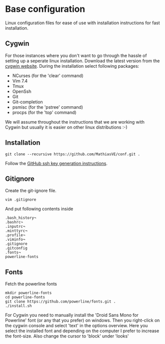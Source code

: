 # Base configuration
Linux configuration files for ease of use with installation instructions for fast installation.

## Cygwin
For those instances where you don't want to go through the hassle of setting up a seperate linux installation.
Download the latest version from the [cygwin website](https://www.cygwin.com/).
During the installation select following packages:
 - NCurses (for the 'clear' command)
 - Vim 7.4
 - Tmux
 - OpenSsh
 - Git
 - Git-completion
 - psmisc (for the 'pstree' command)
 - procps (for the 'top' command)

We will assume throughout the instructions that we are working with Cygwin but usually it is easier on other linux distributions :-)

## Installation
```
git clone --recursive https://github.com/MathiasVE/conf.git .
```
Follow the [GitHub ssh key generation instructions](https://help.github.com/articles/generating-ssh-keys/#platform-linux).

## Gitignore
Create the git-ignore file.
```
vim .gitignore
```
And put following contents inside
```
.bash_history¬
.bashrc¬
.inputrc¬
.minttyrc¬
.profile¬
.viminfo¬
.gitignore
.gitconfig
.fonts¬
powerline-fonts
```

## Fonts
Fetch the powerline fonts
```
mkdir powerline-fonts
cd powerline-fonts
git clone https://github.com/powerline/fonts.git .
./install.sh
```

For Cygwin you need to manually install the 'Droid Sans Mono for Powerline' font (or any that you prefer) on windows.
Then you right-click on the cygwin console and select 'text' in the options overview.
Here you select the installed font and depending on the computer I prefer to increase the font-size.
Also change the cursor to 'block' under 'looks'
